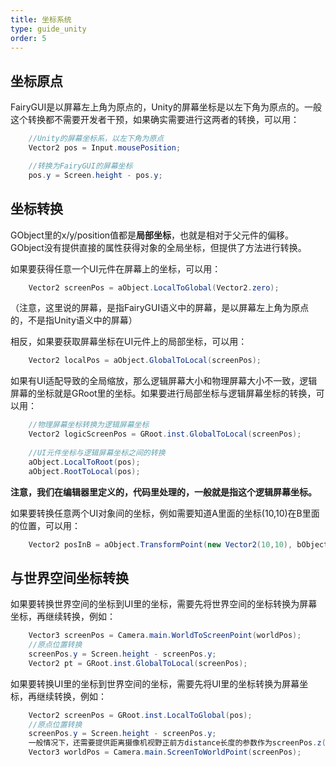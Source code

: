 ```yaml
---
title: 坐标系统
type: guide_unity
order: 5
---
```


## 坐标原点

FairyGUI是以屏幕左上角为原点的，Unity的屏幕坐标是以左下角为原点的。一般这个转换都不需要开发者干预，如果确实需要进行这两者的转换，可以用：

```csharp
    //Unity的屏幕坐标系，以左下角为原点
    Vector2 pos = Input.mousePosition;

    //转换为FairyGUI的屏幕坐标
    pos.y = Screen.height - pos.y;
```

## 坐标转换

GObject里的x/y/position值都是**局部坐标**，也就是相对于父元件的偏移。GObject没有提供直接的属性获得对象的全局坐标，但提供了方法进行转换。

如果要获得任意一个UI元件在屏幕上的坐标，可以用：

```csharp
    Vector2 screenPos = aObject.LocalToGlobal(Vector2.zero);
```

（注意，这里说的屏幕，是指FairyGUI语义中的屏幕，是以屏幕左上角为原点的，不是指Unity语义中的屏幕）

相反，如果要获取屏幕坐标在UI元件上的局部坐标，可以用：

```csharp
    Vector2 localPos = aObject.GlobalToLocal(screenPos);
```

如果有UI适配导致的全局缩放，那么逻辑屏幕大小和物理屏幕大小不一致，逻辑屏幕的坐标就是GRoot里的坐标。如果要进行局部坐标与逻辑屏幕坐标的转换，可以用：

```csharp
    //物理屏幕坐标转换为逻辑屏幕坐标
    Vector2 logicScreenPos = GRoot.inst.GlobalToLocal(screenPos);
    
    //UI元件坐标与逻辑屏幕坐标之间的转换
    aObject.LocalToRoot(pos);
    aObject.RootToLocal(pos);
```

**注意，我们在编辑器里定义的，代码里处理的，一般就是指这个逻辑屏幕坐标。**

如果要转换任意两个UI对象间的坐标，例如需要知道A里面的坐标(10,10)在B里面的位置，可以用：

```csharp
    Vector2 posInB = aObject.TransformPoint(new Vector2(10,10), bObject);
```

## 与世界空间坐标转换

如果要转换世界空间的坐标到UI里的坐标，需要先将世界空间的坐标转换为屏幕坐标，再继续转换，例如：

```csharp
    Vector3 screenPos = Camera.main.WorldToScreenPoint(worldPos);
    //原点位置转换
    screenPos.y = Screen.height - screenPos.y; 
    Vector2 pt = GRoot.inst.GlobalToLocal(screenPos);
```

如果要转换UI里的坐标到世界空间的坐标，需要先将UI里的坐标转换为屏幕坐标，再继续转换，例如：

```csharp
    Vector2 screenPos = GRoot.inst.LocalToGlobal(pos);
    //原点位置转换
    screenPos.y = Screen.height - screenPos.y; 
    一般情况下，还需要提供距离摄像机视野正前方distance长度的参数作为screenPos.z(如果需要，将screenPos改为Vector3类型）
    Vector3 worldPos = Camera.main.ScreenToWorldPoint(screenPos);
```
